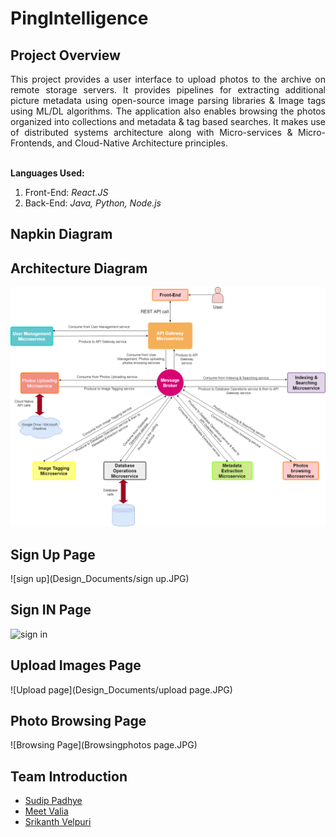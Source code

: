 # PingIntelligence

## Project Overview

<div style="text-align: justify"> This project provides a user interface to upload photos to the archive on remote storage servers. It provides pipelines for extracting additional picture metadata using open-source image parsing libraries & Image tags using ML/DL algorithms. The application also enables browsing the photos organized into collections and metadata & tag based searches. It makes use of distributed systems architecture along with Micro-services & Micro-Frontends, and Cloud-Native Architecture principles.</div></br>

<b>Languages Used:</b>
1. Front-End: <i> React.JS </i>
2. Back-End: <i> Java, Python, Node.js </i>


## Napkin Diagram


## Architecture Diagram
![Architecture](Design_Documents/architecture.png)

## Sign Up Page
![sign up](Design_Documents/sign up.JPG)

## Sign IN Page
![sign in](Design_Documents/signin.JPG)

## Upload Images Page
![Upload page](Design_Documents/upload page.JPG)


## Photo Browsing Page
![Browsing Page](Browsingphotos page.JPG)



## Team Introduction

- [Sudip Padhye](https://www.linkedin.com/in/sudippadhye/)
- [Meet Valia](https://www.linkedin.com/in/meet-valia)
- [Srikanth Velpuri](https://in.linkedin.com/in/srikanth-velpuri-706314100)
